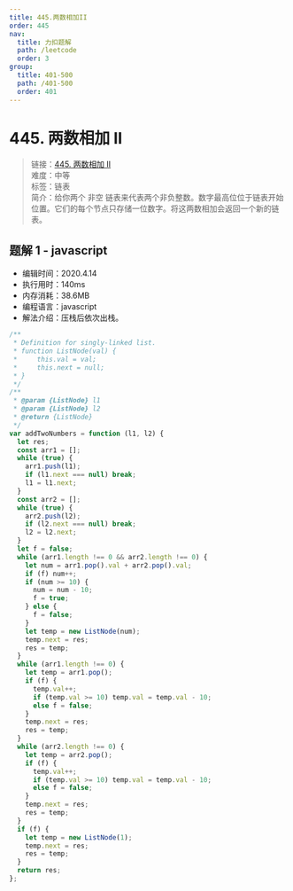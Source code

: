 ```yaml
---
title: 445.两数相加II
order: 445
nav:
  title: 力扣题解
  path: /leetcode
  order: 3
group:
  title: 401-500
  path: /401-500
  order: 401
---
```


# 445. 两数相加 II

> 链接：[445. 两数相加 II](https://leetcode-cn.com/problems/add-two-numbers-ii/)  
> 难度：中等  
> 标签：链表  
> 简介：给你两个 非空 链表来代表两个非负整数。数字最高位位于链表开始位置。它们的每个节点只存储一位数字。将这两数相加会返回一个新的链表。

## 题解 1 - javascript

- 编辑时间：2020.4.14
- 执行用时：140ms
- 内存消耗：38.6MB
- 编程语言：javascript
- 解法介绍：压栈后依次出栈。

```javascript
/**
 * Definition for singly-linked list.
 * function ListNode(val) {
 *     this.val = val;
 *     this.next = null;
 * }
 */
/**
 * @param {ListNode} l1
 * @param {ListNode} l2
 * @return {ListNode}
 */
var addTwoNumbers = function (l1, l2) {
  let res;
  const arr1 = [];
  while (true) {
    arr1.push(l1);
    if (l1.next === null) break;
    l1 = l1.next;
  }
  const arr2 = [];
  while (true) {
    arr2.push(l2);
    if (l2.next === null) break;
    l2 = l2.next;
  }
  let f = false;
  while (arr1.length !== 0 && arr2.length !== 0) {
    let num = arr1.pop().val + arr2.pop().val;
    if (f) num++;
    if (num >= 10) {
      num = num - 10;
      f = true;
    } else {
      f = false;
    }
    let temp = new ListNode(num);
    temp.next = res;
    res = temp;
  }
  while (arr1.length !== 0) {
    let temp = arr1.pop();
    if (f) {
      temp.val++;
      if (temp.val >= 10) temp.val = temp.val - 10;
      else f = false;
    }
    temp.next = res;
    res = temp;
  }
  while (arr2.length !== 0) {
    let temp = arr2.pop();
    if (f) {
      temp.val++;
      if (temp.val >= 10) temp.val = temp.val - 10;
      else f = false;
    }
    temp.next = res;
    res = temp;
  }
  if (f) {
    let temp = new ListNode(1);
    temp.next = res;
    res = temp;
  }
  return res;
};
```
